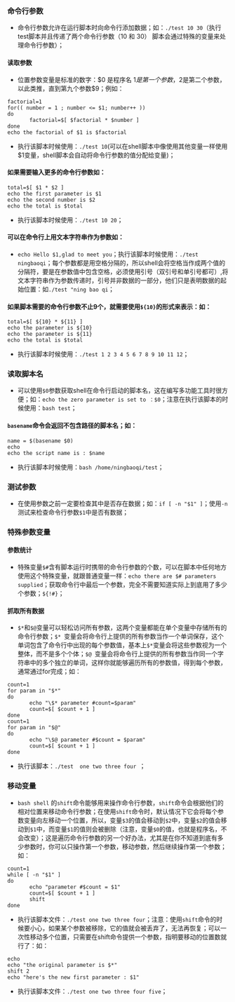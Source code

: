 ### 命令行参数
+ 命令行参数允许在运行脚本时向命令行添加数据；如：`./test 10 30`（执行test脚本并且传递了两个命令行参数（10 和 30） 脚本会通过特殊的变量来处理命令行参数）；
#### 读取参数
+ 位置参数变量是标准的数字：$0 是程序名 $1是第一个参数，$2是第二个参数，以此类推，直到第九个参数$9；例如：
```
factorial=1
for(( number = 1 ; number <= $1; number++ ))
do
       factorial=$[ $factorial * $number ]
done
echo the factorial of $1 is $factorial
```
+ 执行该脚本时候使用：`./test 10`(可以在shell脚本中像使用其他变量一样使用$1变量，shell脚本会自动将命令行参数的值分配给变量)；
#### 如果需要输入更多的命令行参数如：
```
total=$[ $1 * $2 ]
echo the first parameter is $1
echo the second number is $2
echo the total is $total
```
+ 执行该脚本时候使用：`./test 10 20`；
#### 可以在命令行上用文本字符串作为参数如：
+ `echo Hello $1,glad to meet you`；执行该脚本时候使用：`./test ningbaoqi`；每个参数都是用空格分隔的，所以shell会将空格当作成两个值的分隔符，要是在参数值中包含空格，必须使用引号（双引号和单引号都可）,将文本字符串作为参数传递时，引号并非数据的一部分，他们只是表明数据的起始位置：如`./test "ning bao qi`；
#### 如果脚本需要的命令行参数不止9个，就需要使用`${10}`的形式来表示：如：
```
total=$[ ${10} * ${11} ]
echo the parameter is ${10}
echo the parameter is ${11}
echo the total is $total
```
+ 执行该脚本时候使用：`./test 1 2 3 4 5 6 7 8 9 10 11 12`；
### 读取脚本名
+ 可以使用`$0`参数获取shell在命令行启动的脚本名，这在编写多功能工具时很方便；如：`echo the zero parameter is set to ：$0`；注意在执行该脚本的时候使用：`bash test`；
#### `basename`命令会返回不包含路径的脚本名；如：
```
name = $(basename $0)
echo
echo the script name is : $name
```
+ 执行该脚本时候使用：`bash /home/ningbaoqi/test`；
### 测试参数
+ 在使用参数之前一定要检查其中是否存在数据；如：`if [ -n "$1" ]`；使用`-n`测试来检查命令行参数`$1`中是否有数据；

### 特殊参数变量
#### 参数统计
+ 特殊变量`$#`含有脚本运行时携带的命令行参数的个数，可以在脚本中任何地方使用这个特殊变量，就跟普通变量一样：`echo there are $# parameters supplied`；获取命令行中最后一个参数，完全不需要知道实际上到底用了多少个参数；`${!#}`；
#### 抓取所有数据
+ `$*`和`$@`变量可以轻松访问所有参数，这两个变量都能在单个变量中存储所有的命令行参数；`$* `变量会将命令行上提供的所有参数当作一个单词保存，这个单词包含了命令行中出现的每个参数值，基本上`$*`变量会将这些参数视为一个整体，而不是多个个体；`$@ `变量会将命令行上提供的所有参数当作同一个字符串中的多个独立的单词，这样你就能够遍历所有的参数值，得到每个参数，通常通过for完成；如：
```
count=1
for param in "$*"
do
       echo "\$* parameter #count=$param"
       count=$[ $count + 1 ]
done
count=1
for param in "$@"
do
       echo "\$@ parameter #$count = $param"
       count=$[ $count + 1 ]
done
```
+ 执行该脚本：`./test  one two three four `；

### 移动变量
+ `bash shell` 的`shift`命令能够用来操作命令行参数，`shift`命令会根据他们的相对位置来移动命令行参数；在使用`shift`命令时，默认情况下它会将每个参数变量向左移动一个位置，所以，变量`$3`的值会移动到`$2`中，变量`$2`的值会移动到`$1`中，而变量`$1`的值则会被删除（注意，变量`$0`的值，也就是程序名，不会改变）；这是遍历命令行参数的另一个好办法，尤其是在你不知道到底有多少参数时，你可以只操作第一个参数，移动参数，然后继续操作第一个参数；如：
```
count=1
while [ -n "$1" ]
do
       echo "parameter #$count = $1"
       count=$[ $count + 1 ]
       shift
done
```
+ 执行该脚本文件：`./test one two three four`；注意：使用`shift`命令的时候要小心，如果某个参数被移除，它的值就会被丢弃了，无法再恢复；可以一次性移动多个位置，只需要在shift命令提供一个参数，指明要移动的位置数就行了：如：
```
echo
echo "the original parameter is $*"
shift 2
echo "here's the new first parameter : $1"
```
+ 执行该脚本文件：`./test one two three four five`；

